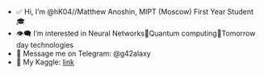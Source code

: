 - ✅  Hi, I’m @hK04//Matthew Anoshin, MIPT (Moscow) First Year Student 🎓 
- 👁‍🗨  I’m interested in Neural Networks💪Quantum computing🤘Tomorrow day technologies
- 📳  Message me on Telegram:    @g42alaxy
- 🧠 My Kaggle: [link](https://www.kaggle.com/matthewanoshin)

<!---
hK04/hK04 is a ✨ special ✨ repository because its `README.md` (this file) appears on your GitHub profile.
You can click the Preview link to take a look at your changes.
--->
